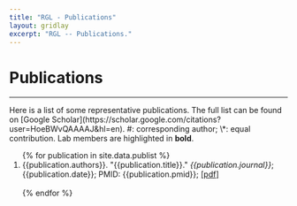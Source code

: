```yaml
---
title: "RGL - Publications"
layout: gridlay
excerpt: "RGL -- Publications."
---
```



# **Publications**
<hr>
Here is a list of some representative publications. The full list can be found on [Google Scholar](https://scholar.google.com/citations?user=HoeBWvQAAAAJ&hl=en). #: corresponding author; \*: equal contribution. Lab members are highlighted in <b>bold</b>.

<div class="wrapper row3">
  <div id="container">
    <div class="full_width clear">
      <ol>
        {% for publication in site.data.publist %}
          <li>
            {{publication.authors}}. "{{publication.title}}." <i>{{publication.journal}}</i>; {{publication.date}}; PMID: {{publication.pmid}}; <a href="{{publication.pdf}}">[pdf]</a>
          </li>
          <br>
        {% endfor %}
      </ol>
    </div>
  </div>
</div>
